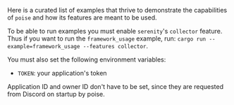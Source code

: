 Here is a curated list of examples that thrive to demonstrate the capabilities of `poise` and how its features are meant to be used.

To be able to run examples you must enable `serenity`'s `collector` feature. Thus if you want to run the `framework_usage` example, run: `cargo run --example=framework_usage --features collector`.

You must also set the following environment variables:
- `TOKEN`: your application's token

Application ID and owner ID don't have to be set, since they are requested from Discord on startup
by poise.
